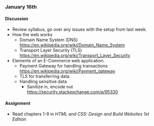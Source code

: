 ### January 16th

#### Discussion
* Review syllabus, go over any issues with the setup from last week.
* How the web works
    * Domain Name System (DNS) https://en.wikipedia.org/wiki/Domain_Name_System
    * Transport Layer Security (TLS) https://en.wikipedia.org/wiki/Transport_Layer_Security
* Elements of an E-Commerce web application.
    * Payment Gateway for handling transactions https://en.wikipedia.org/wiki/Payment_gateway
    * TLS for transferring data
    * Handling sensitive data
        * Sanitize in, encode out https://security.stackexchange.com/a/95330

#### Assignment

* Read chapters 1-9 in _HTML and CSS: Design and Build Websites 1st Edition_
